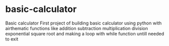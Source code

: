 # basic-calculator
Basic calculator 
First project of building basic calculator
using python
with airthematic functions like
addition
subtraction
multiplication
division
exponential
square root
and making a loop with while function untill needed to exit
